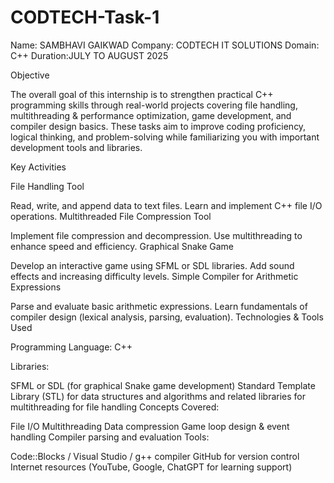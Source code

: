 # CODTECH-Task-1
Name: SAMBHAVI GAIKWAD 
Company: CODTECH IT SOLUTIONS 
Domain: C++ 
Duration:JULY TO AUGUST 2025

Objective

The overall goal of this internship is to strengthen practical C++ programming skills through real-world projects covering file handling, multithreading & performance optimization, game development, and compiler design basics. These tasks aim to improve coding proficiency, logical thinking, and problem-solving while familiarizing you with important development tools and libraries.

Key Activities

File Handling Tool

Read, write, and append data to text files.
Learn and implement C++ file I/O operations.
Multithreaded File Compression Tool

Implement file compression and decompression.
Use multithreading to enhance speed and efficiency.
Graphical Snake Game

Develop an interactive game using SFML or SDL libraries.
Add sound effects and increasing difficulty levels.
Simple Compiler for Arithmetic Expressions

Parse and evaluate basic arithmetic expressions.
Learn fundamentals of compiler design (lexical analysis, parsing, evaluation).
Technologies & Tools Used

Programming Language: C++

Libraries:

SFML or SDL (for graphical Snake game development)
Standard Template Library (STL) for data structures and algorithms
<thread> and related libraries for multithreading
<fstream> for file handling
Concepts Covered:

File I/O
Multithreading
Data compression
Game loop design & event handling
Compiler parsing and evaluation
Tools:

Code::Blocks / Visual Studio / g++ compiler
GitHub for version control
Internet resources (YouTube, Google, ChatGPT for learning support)
